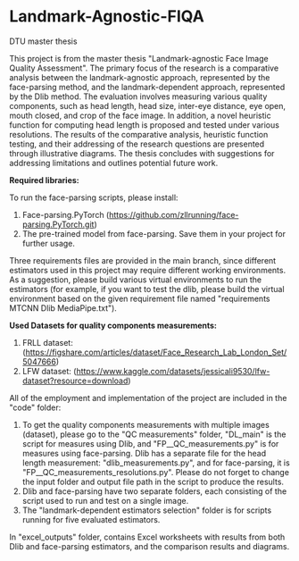 # Landmark-Agnostic-FIQA
DTU master thesis

This project is from the master thesis "Landmark-agnostic Face Image Quality Assessment". The primary focus of the research is a comparative analysis between the landmark-agnostic approach, represented by the face-parsing method, and the landmark-dependent approach, represented by the Dlib method. The evaluation involves measuring various quality components, such as head length, head size, inter-eye distance, eye open, mouth closed, and crop of the face image. In addition, a novel heuristic function for computing head length is proposed and tested under various resolutions. The results of the comparative analysis, heuristic function testing, and their addressing of the research questions are presented through illustrative diagrams. The thesis concludes with suggestions for addressing limitations and outlines potential future work.

**Required libraries:**

To run the face-parsing scripts, please install: 
1. Face-parsing.PyTorch (https://github.com/zllrunning/face-parsing.PyTorch.git)
2. The pre-trained model from face-parsing. Save them in your project for further usage.

Three requirements files are provided in the main branch, since different estimators used in this project may require different working environments. As a suggestion, please build various virtual environments to run the estimators (for example, if you want to test the dlib, please build the virtual environment based on the given requirement file named "requirements MTCNN Dlib MediaPipe.txt"). 

**Used Datasets for quality components measurements:**
1. FRLL dataset: (https://figshare.com/articles/dataset/Face_Research_Lab_London_Set/5047666)
2. LFW dataset: (https://www.kaggle.com/datasets/jessicali9530/lfw-dataset?resource=download)

All of the employment and implementation of the project are included in the "code" folder:
1. To get the quality components measurements with multiple images (dataset), please go to the "QC measurements" folder, "DL_main" is the script for measures using Dlib, and "FP__QC_measurements.py" is for measures using face-parsing. Dlib has a separate file for the head length measurement: "dlib_measurements.py", and for face-parsing, it is "FP__QC_measurements_resolutions.py". Please do not forget to change the input folder and output file path in the script to produce the results.
2. Dlib and face-parsing have two separate folders, each consisting of the script used to run and test on a single image.
3. The "landmark-dependent estimators selection" folder is for scripts running for five evaluated estimators.

In "excel_outputs" folder, contains Excel worksheets with results from both Dlib and face-parsing estimators, and the comparison results and diagrams.
